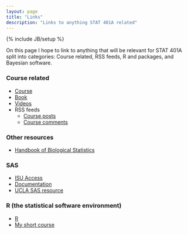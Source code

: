 ```yaml
---
layout: page
title: "Links"
description: "Links to anything STAT 401A related"
---
```

{% include JB/setup %}

On this page I hope to link to anything that will be relevant for STAT 401A split into categories: Course related, RSS feeds, R and packages, and Bayesian software.

### Course related
- [Course](http://jarad.github.com/stat401A)
- [Book](http://www.science.oregonstate.edu/~schafer/Sleuth/)
- [Videos](http://www.youtube.com/jaradniemi)
- RSS feeds
  - [Course posts](http://jarad.github.com/stat401a/atom.xml)
  - [Course comments](http://stat401a.disqus.com/latest.rss)


### Other resources
- [Handbook of Biological Statistics](http://udel.edu/~mcdonald/statintro.html)

### SAS
- [ISU Access](http://www.stat.iastate.edu/resources/software/sas/)
- [Documentation](http://support.sas.com/documentation/)
- [UCLA SAS resource](http://www.ats.ucla.edu/stat/sas/)

### R (the statistical software environment)
- [R](http://www.r-project.org/)
- [My short course](http://niemiconsulting.com/blog/includes/class/IntroR.zip)
